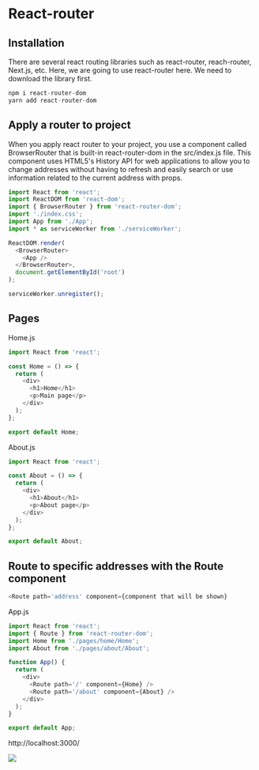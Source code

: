# React-router

## Installation

There are several react routing libraries such as react-router, reach-router, Next.js, etc. Here, we are going to use react-router here. We need to download the library first.

```javascript
npm i react-router-dom
yarn add react-router-dom
```



## Apply a router to project

When you apply react router to your project, you use a component called BrowserRouter that is built-in react-router-dom in the src/index.js file. This component uses HTML5's History API for web applications to allow you to change addresses without having to refresh and easily search or use information related to the current address with props.

```javascript
import React from 'react';
import ReactDOM from 'react-dom';
import { BrowserRouter } from 'react-router-dom';
import './index.css';
import App from './App';
import * as serviceWorker from './serviceWorker';

ReactDOM.render(
  <BrowserRouter>
    <App />
  </BrowserRouter>,
  document.getElementById('root')
);

serviceWorker.unregister();
```



## Pages

Home.js

```javascript
import React from 'react';

const Home = () => {
  return (
    <div>
      <h1>Home</h1>
      <p>Main page</p>
    </div>
  );
};

export default Home;
```



About.js

```javascript
import React from 'react';

const About = () => {
  return (
    <div>
      <h1>About</h1>
      <p>About page</p>
    </div>
  );
};

export default About;
```



## Route to specific addresses with the Route component

```javascript
<Route path='address' component={component that will be shown}
```



App.js

```javascript
import React from 'react';
import { Route } from 'react-router-dom';
import Home from './pages/home/Home';
import About from './pages/about/About';

function App() {
  return (
    <div>
      <Route path='/' component={Home} />
      <Route path='/about' component={About} />
    </div>
  );
}

export default App;
```



http://localhost:3000/

![](https://i.postimg.cc/cJn3fpPm/React-router1.png)



